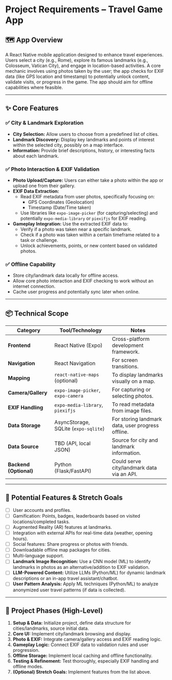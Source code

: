 # Project Requirements – Travel Game App

## 🗺️ App Overview
A React Native mobile application designed to enhance travel experiences. Users select a city (e.g., Rome), explore its famous landmarks (e.g., Colosseum, Vatican City), and engage in location-based activities. A core mechanic involves using photos taken by the user; the app checks for EXIF data (like GPS location and timestamp) to potentially unlock content, validate visits, or progress in the game. The app should aim for offline capabilities where feasible.

---

## ✨ Core Features

### ✅ City & Landmark Exploration
-   **City Selection:** Allow users to choose from a predefined list of cities.
-   **Landmark Discovery:** Display key landmarks and points of interest within the selected city, possibly on a map interface.
-   **Information:** Provide brief descriptions, history, or interesting facts about each landmark.

### ✅ Photo Interaction & EXIF Validation
-   **Photo Upload/Capture:** Users can either take a photo within the app or upload one from their gallery.
-   **EXIF Data Extraction:**
    -   Read EXIF metadata from user photos, specifically focusing on:
        -   GPS Coordinates (Geolocation)
        -   Timestamp (Date/Time taken)
    -   Use libraries like `expo-image-picker` (for capturing/selecting) and potentially `expo-media-library` or `piexifjs` for EXIF reading.
-   **Gameplay Integration:** Use the extracted EXIF data to:
    -   Verify if a photo was taken near a specific landmark.
    -   Check if a photo was taken within a certain timeframe related to a task or challenge.
    -   Unlock achievements, points, or new content based on validated photos.

### ✅ Offline Capability
-   Store city/landmark data locally for offline access.
-   Allow core photo interaction and EXIF checking to work without an internet connection.
-   Cache user progress and potentially sync later when online.

---

## 📦 Technical Scope

| Category          | Tool/Technology                  | Notes                                           |
|-------------------|----------------------------------|-------------------------------------------------|
| **Frontend**      | React Native (Expo)              | Cross-platform development framework.           |
| **Navigation**    | React Navigation                 | For screen transitions.                         |
| **Mapping**       | `react-native-maps` (optional)   | To display landmarks visually on a map.         |
| **Camera/Gallery**| `expo-image-picker`, `expo-camera` | For capturing or selecting photos.              |
| **EXIF Handling** | `expo-media-library`, `piexifjs`   | To read metadata from image files.              |
| **Data Storage**  | AsyncStorage, SQLite (`expo-sqlite`) | For storing landmark data, user progress offline. |
| **Data Source**   | TBD (API, local JSON)            | Source for city and landmark information.       |
| **Backend (Optional)** | Python (Flask/FastAPI)          | Could serve city/landmark data via an API.     |

---

## 🧪 Potential Features & Stretch Goals

-   [ ] User accounts and profiles.
-   [ ] Gamification: Points, badges, leaderboards based on visited locations/completed tasks.
-   [ ] Augmented Reality (AR) features at landmarks.
-   [ ] Integration with external APIs for real-time data (weather, opening hours).
-   [ ] Social features: Share progress or photos with friends.
-   [ ] Downloadable offline map packages for cities.
-   [ ] Multi-language support.
-   [ ] **Landmark Image Recognition:** Use a CNN model (ML) to identify landmarks in photos as an alternative/addition to EXIF validation.
-   [ ] **LLM-Powered Content:** Utilize LLMs (Python/ML) for dynamic landmark descriptions or an in-app travel assistant/chatbot.
-   [ ] **User Pattern Analysis:** Apply ML techniques (Python/ML) to analyze anonymized user travel patterns (if data is collected).

---

## 🚦 Project Phases (High-Level)

1.  **Setup & Data:** Initialize project, define data structure for cities/landmarks, source initial data.
2.  **Core UI:** Implement city/landmark browsing and display.
3.  **Photo & EXIF:** Integrate camera/gallery access and EXIF reading logic.
4.  **Gameplay Logic:** Connect EXIF data to validation rules and user progression.
5.  **Offline Storage:** Implement local caching and offline functionality.
6.  **Testing & Refinement:** Test thoroughly, especially EXIF handling and offline modes.
7.  **(Optional) Stretch Goals:** Implement features from the list above. 